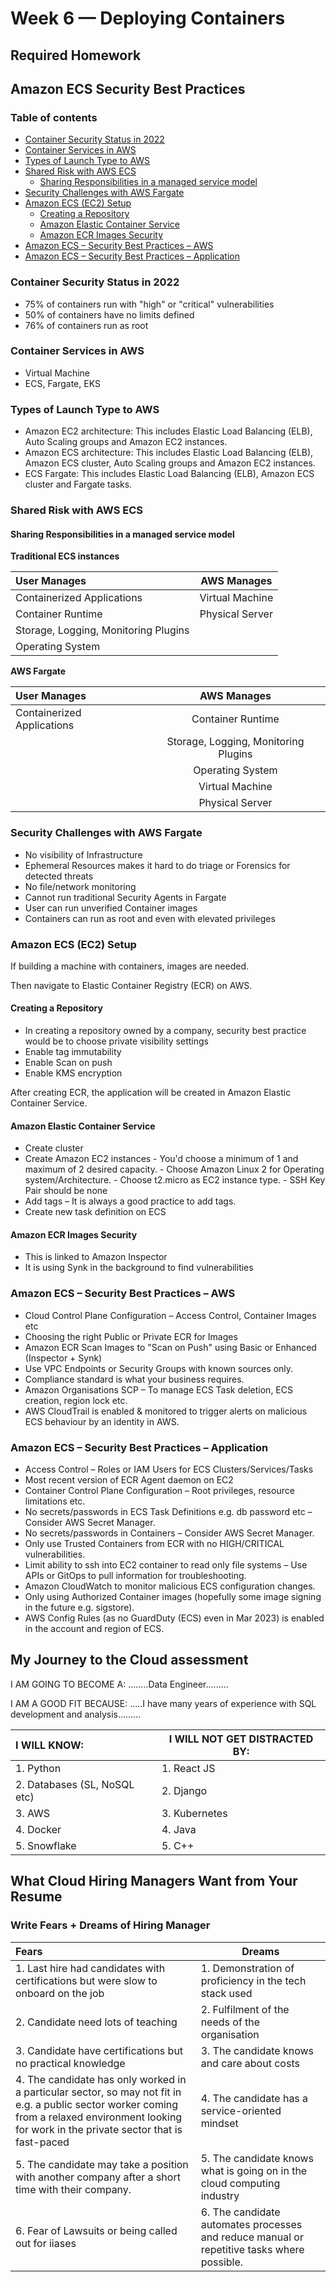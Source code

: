 # Week 6 — Deploying Containers

## Required Homework 

## Amazon ECS Security Best Practices

### Table of contents
- [Container Security Status in 2022](#introduction)
- [Container Services in AWS](#paragraph1)
- [Types of Launch Type to AWS](#paragraph2)
- [Shared Risk with AWS ECS](#paragraph3)
    - [Sharing Responsibilities in a managed service model](#subparagraph1)
- [Security Challenges with AWS Fargate](#paragraph4)
- [Amazon ECS (EC2) Setup](#paragraph5)
     - [Creating a Repository](#subparagraph2)
     - [Amazon Elastic Container Service](#subparagraph3)
     - [Amazon ECR Images Security](#subparagraph4)
- [Amazon ECS – Security Best Practices – AWS](#paragraph6)
- [Amazon ECS – Security Best Practices – Application](#paragraph7)


### Container Security Status in 2022 <a name="introduction"></a>

- 75% of containers run with "high" or "critical" vulnerabilities
- 50% of containers have no limits defined
- 76% of containers run as root

### Container Services in AWS <a name="paragraph1"></a>

-	Virtual Machine
-	ECS, Fargate, EKS

### Types of Launch Type to AWS <a name="paragraph2"></a>

- Amazon EC2 architecture: This includes Elastic Load Balancing (ELB), Auto Scaling groups and Amazon EC2 instances.
-	Amazon ECS architecture: This includes Elastic Load Balancing (ELB), Amazon ECS cluster, Auto Scaling groups and Amazon EC2 instances.
-	ECS Fargate: This includes Elastic Load Balancing (ELB), Amazon ECS cluster and Fargate tasks.

### Shared Risk with AWS ECS <a name="paragraph3"></a>

#### Sharing Responsibilities in a managed service model <a name="subparagraph1"></a>

**Traditional ECS instances**

| **User Manages**     | **AWS Manages** | 
| :---        |    :----:   |          
|Containerized Applications      | Virtual Machine       | 
|Container Runtime  | Physical Server        | 
|Storage, Logging, Monitoring Plugins      |        | 
|Operating System |         | 

**AWS Fargate**

| **User Manages**     | **AWS Manages** | 
| :---        |    :----:   |          
|Containerized Applications      | Container Runtime      | 
|  | Storage, Logging, Monitoring Plugins        | 
|      |Operating System        | 
| | Virtual Machine        | 
| |Physical Server        |

### Security Challenges with AWS Fargate <a name="paragraph4"></a>
- No visibility of Infrastructure
- Ephemeral Resources makes it hard to do triage or Forensics for detected threats
- No file/network monitoring
- Cannot run traditional Security Agents in Fargate
- User can run unverified Container images
- Containers can run as root and even with elevated privileges

### Amazon ECS (EC2) Setup  <a name="paragraph5"></a>
If building a machine with containers, images are needed.

Then navigate to Elastic Container Registry (ECR) on AWS.

#### Creating a Repository <a name="subparagraph2"></a>
- In creating a repository owned by a company, security best practice would be to choose private visibility settings
- Enable tag immutability
- Enable Scan on push
- Enable KMS encryption

After creating ECR, the application will be created in Amazon Elastic Container Service.

#### Amazon Elastic Container Service <a name="subparagraph3"></a>
- Create cluster
- Create Amazon EC2 instances 
       - You'd choose a minimum of 1 and maximum of 2 desired capacity. 
       - Choose Amazon Linux 2 for Operating system/Architecture.
       -  Choose t2.micro as EC2 instance type.
       - SSH Key Pair should be none 
- Add tags – It is always a good practice to add tags.
- Create new task definition on ECS

#### Amazon ECR Images Security <a name="subparagraph4"></a>
- This is linked to Amazon Inspector
- It is using Synk in the background to find vulnerabilities

### Amazon ECS – Security Best Practices – AWS <a name="paragraph6"></a>
- Cloud Control Plane Configuration – Access Control, Container Images etc
- Choosing the right Public or Private ECR for Images
- Amazon ECR Scan Images to "Scan on Push" using Basic or Enhanced (Inspector + Synk)
- Use VPC Endpoints or Security Groups with known sources only.
- Compliance standard is what your business requires.
- Amazon Organisations SCP – To manage ECS Task deletion, ECS creation, region lock etc.
- AWS CloudTrail is enabled & monitored to trigger alerts on malicious ECS behaviour by an identity in AWS.

### Amazon ECS – Security Best Practices – Application <a name="paragraph7"></a>

- Access Control – Roles or IAM Users for ECS Clusters/Services/Tasks
- Most recent version of ECR Agent daemon on EC2
- Container Control Plane Configuration – Root privileges, resource limitations etc.
- No secrets/passwords in ECS Task Definitions e.g. db password etc – Consider AWS Secret Manager.
- No secrets/passwords in Containers – Consider AWS Secret Manager.
- Only use Trusted Containers from ECR with no HIGH/CRITICAL vulnerabilities.
- Limit ability to ssh into EC2 container to read only file systems – Use APIs or GitOps to pull information for troubleshooting.
- Amazon CloudWatch to monitor malicious ECS configuration changes.
- Only using Authorized Container images (hopefully some image signing in the future e.g. sigstore).
- AWS Config Rules (as no GuardDuty (ECS) even in Mar 2023) is enabled in the account and region of ECS.

## My Journey to the Cloud assessment

I AM GOING TO BECOME A: ........Data Engineer.........

I AM A GOOD FIT BECAUSE: .....I have many years of experience with SQL development and analysis.........

| **I WILL KNOW:**     | **I WILL NOT GET DISTRACTED BY:** | 
| :---        |    ----   |          
|1. Python      |1. React JS      | 
|2. Databases (SL, NoSQL etc)  |2. Django        | 
|3. AWS      |3. Kubernetes       | 
|4. Docker | 4. Java        | 
|5. Snowflake        |5. C++  |


## What Cloud Hiring Managers Want from Your Resume

### Write Fears + Dreams of Hiring Manager

| **Fears**     | **Dreams** | 
| :---        |    ----   |          
|1. Last hire had candidates with certifications but were slow to onboard on the job      |1. Demonstration of proficiency in the tech stack used      | 
|2. Candidate need lots of teaching  |2. Fulfilment of the needs of the organisation        | 
|3. Candidate have certifications but no practical knowledge      |3. The candidate knows and care about costs      | 
|4. The candidate has only worked in a particular sector, so may not fit in e.g. a public sector worker coming from a relaxed environment looking for work in the private sector that is fast-paced | 4. The candidate has a service-oriented mindset        | 
|5. The candidate may take a position with another company after a short time with their company.        |5. The candidate knows what is going on in the cloud computing industry  |
|6. Fear of Lawsuits or being called out for iiases | 6. The candidate automates processes and reduce manual or repetitive tasks where possible.  |

  
